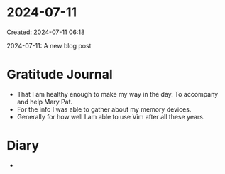 # 2024-07-11
Created: 2024-07-11 06:18

2024-07-11: A new blog post

# Gratitude Journal 
- That I am healthy enough to make my way in the day. To accompany and help Mary Pat.
- For the info I was able to gather about my memory devices.
- Generally for how well I am able to use Vim after all these years.
# Diary 
- 


